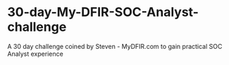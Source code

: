 # 30-day-My-DFIR-SOC-Analyst-challenge
A 30 day challenge coined by Steven - MyDFIR.com to gain practical SOC Analyst experience

